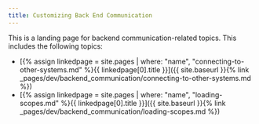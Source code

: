 ```yaml
---
title: Customizing Back End Communication
---
```


This is a landing page for backend communication-related topics. This includes the following topics:

- [{% assign linkedpage = site.pages | where: "name", "connecting-to-other-systems.md" %}{{ linkedpage[0].title }}]({{ site.baseurl }}{% link _pages/dev/backend_communication/connecting-to-other-systems.md %})
- [{% assign linkedpage = site.pages | where: "name", "loading-scopes.md" %}{{ linkedpage[0].title }}]({{ site.baseurl }}{% link _pages/dev/backend_communication/loading-scopes.md %})
